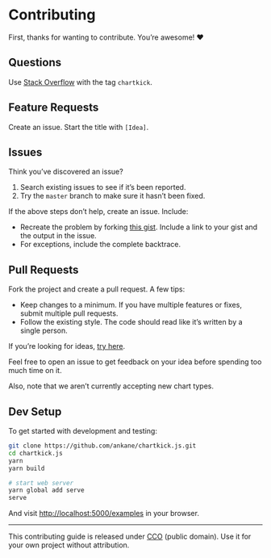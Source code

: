 # Contributing

First, thanks for wanting to contribute. You’re awesome! :heart:

## Questions

Use [Stack Overflow](https://stackoverflow.com/) with the tag `chartkick`.

## Feature Requests

Create an issue. Start the title with `[Idea]`.

## Issues

Think you’ve discovered an issue?

1. Search existing issues to see if it’s been reported.
2. Try the `master` branch to make sure it hasn’t been fixed.

If the above steps don’t help, create an issue. Include:

- Recreate the problem by forking [this gist](https://gist.github.com/ankane/2e92c0ff9c138db7bf482209920466bf). Include a link to your gist and the output in the issue.
- For exceptions, include the complete backtrace.

## Pull Requests

Fork the project and create a pull request. A few tips:

- Keep changes to a minimum. If you have multiple features or fixes, submit multiple pull requests.
- Follow the existing style. The code should read like it’s written by a single person.

If you’re looking for ideas, [try here](https://github.com/ankane/chartkick.js/issues?q=is%3Aissue+is%3Aopen+label%3A%22enhancement%22).

Feel free to open an issue to get feedback on your idea before spending too much time on it.

Also, note that we aren’t currently accepting new chart types.

## Dev Setup

To get started with development and testing:

```sh
git clone https://github.com/ankane/chartkick.js.git
cd chartkick.js
yarn
yarn build

# start web server
yarn global add serve
serve
```

And visit [http://localhost:5000/examples](http://localhost:5000/examples) in your browser.

---

This contributing guide is released under [CCO](https://creativecommons.org/publicdomain/zero/1.0/) (public domain). Use it for your own project without attribution.
